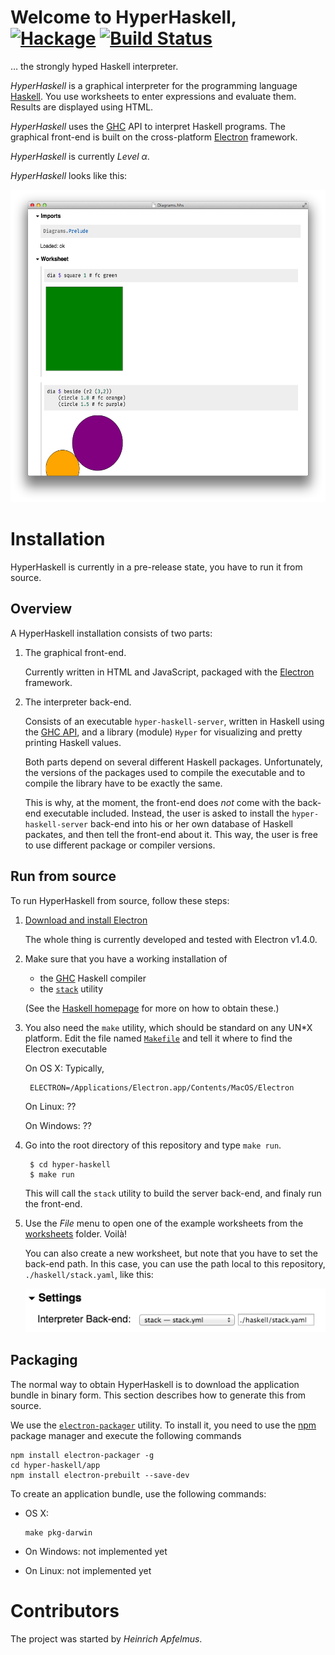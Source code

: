 # Welcome to HyperHaskell, [![Hackage](https://img.shields.io/hackage/v/hyper-haskell-server.svg)](https://hackage.haskell.org/package/hyper-haskell-server) [![Build Status](https://travis-ci.org/HeinrichApfelmus/hyper-haskell.svg?branch=master)](http://travis-ci.org/HeinrichApfelmus/hyper-haskell)

… the strongly hyped Haskell interpreter.

*HyperHaskell* is a graphical interpreter for the programming language [Haskell][]. You use worksheets to enter expressions and evaluate them. Results are displayed using HTML.

*HyperHaskell* uses the [GHC][] API to interpret Haskell programs. The graphical front-end is built on the cross-platform [Electron][] framework.

*HyperHaskell* is currently *Level α*.

  [haskell]: https://haskell.org
  [ghc]: https://www.haskell.org/ghc/
  [electron]: http://electron.atom.io/
  [stack]: https://www.haskellstack.org

*HyperHaskell* looks like this:

  <img src="docs/screenshots/worksheet-diagrams.png" height="500">

# Installation

HyperHaskell is currently in a pre-release state, you have to run it from source.

## Overview

A HyperHaskell installation consists of two parts:

1. The graphical front-end.

    Currently written in HTML and JavaScript, packaged with the [Electron][] framework.

2. The interpreter back-end.

    Consists of an executable `hyper-haskell-server`,
    written in Haskell using the [GHC API][ghc],
    and a library (module) `Hyper` for visualizing and pretty printing Haskell values.
    
    Both parts depend on several different Haskell packages.
    Unfortunately, the versions of the packages used to compile the executable
    and to compile the library have to be exactly the same.
    
    This is why, at the moment,
    the front-end does *not* come with the back-end executable included.
    Instead, the user is asked to install the `hyper-haskell-server` back-end
    into his or her own database of Haskell packates,
    and then tell the front-end about it.
    This way, the user is free to use different package or compiler versions.

## Run from source

To run HyperHaskell from source, follow these steps:

1. [Download and install Electron](http://electron.atom.io/releases/)

    The whole thing is currently developed and tested with Electron v1.4.0.

2. Make sure that you have a working installation of
    * the [GHC][] Haskell compiler
    * the [`stack`][stack] utility

    (See the [Haskell homepage][haskell] for more on how to obtain these.)

3. You also need the `make` utility, which should be standard on any UN*X platform. Edit the file named [`Makefile`](Makefile) and tell it where to find the Electron executable

    On OS X: Typically,

        ELECTRON=/Applications/Electron.app/Contents/MacOS/Electron

    On Linux: ??
    
    On Windows: ??

4. Go into the root directory of this repository and type `make run`.

        $ cd hyper-haskell
        $ make run

    This will call the `stack` utility to build the server back-end,
    and finaly run the front-end.

5. Use the *File* menu to open one of the example worksheets from the [worksheets](worksheets/) folder. Voilà!

    You can also create a new worksheet, but note that you have to set the back-end path. In this case, you can use the path local to this repository, `./haskell/stack.yaml`, like this:
    
    ![Settings](docs/screenshots/settings-back-end.png)


## Packaging

The normal way to obtain HyperHaskell is to download the application bundle in binary form. This section describes how to generate this from source.

We use the [`electron-packager`][pkg] utility. To install it, you need to use the [npm][] package manager and execute the following commands

    npm install electron-packager -g
    cd hyper-haskell/app
    npm install electron-prebuilt --save-dev

To create an application bundle, use the following commands:

  * OS X:

        make pkg-darwin

  * On Windows: not implemented yet
  * On Linux: not implemented yet

  [npm]: https://www.npmjs.com/
  [pkg]: https://github.com/electron-userland/electron-packager



# Contributors

The project was started by *Heinrich Apfelmus*.